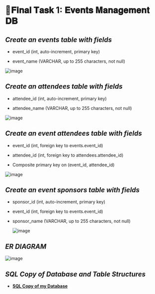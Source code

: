 # 📑𝐅𝐢𝐧𝐚𝐥 𝐓𝐚𝐬𝐤 1: 𝐄𝐯𝐞𝐧𝐭𝐬 𝐌𝐚𝐧𝐚𝐠𝐞𝐦𝐞𝐧𝐭 𝐃𝐁

## ***Create an events table with fields***

- event_id (int, auto-increment, primary key)

- event_name (VARCHAR, up to 255 characters, not null)


![image](https://github.com/user-attachments/assets/e336df5d-2410-4aaa-8d69-7e6aaa8d690d)

## ***Create an attendees table with fields***

- attendee_id (int, auto-increment, primary key)

- attendee_name (VARCHAR, up to 255 characters, not null)


![image](https://github.com/user-attachments/assets/ba7b67ba-c6db-46b7-897c-60b92a29c8f8)



## ***Create an event attendees table with fields***

- event_id (int, foreign key to events.event_id)

- attendee_id (int, foreign key to attendees.attendee_id)

- Composite primary key on (event_id, attendee_id)
  

![image](https://github.com/user-attachments/assets/2fad3ad2-08a4-4f64-a58c-21617ec5ddc2)


## ***Create an event sponsors table with fields***

- sponsor_id (int, auto-increment, primary key)

- event_id (int, foreign key to events.event_id)

- sponsor_name (VARCHAR, up to 255 characters, not null)


  ![image](https://github.com/user-attachments/assets/00eadb0f-0b6d-4725-96e5-0a7d979da3bc)

## ***ER DIAGRAM***

  ![image](https://github.com/user-attachments/assets/506c00e1-8469-420e-a7c4-b222ed70950c)


## ***SQL Copy of Database and Table Structures***

- [**SQL Copy of my Database**](https://github.com/AeroB2/EDM-PROJECTS-AeroB2/blob/main/Final%20Lab%20Task%201/SQL%20COPY)


